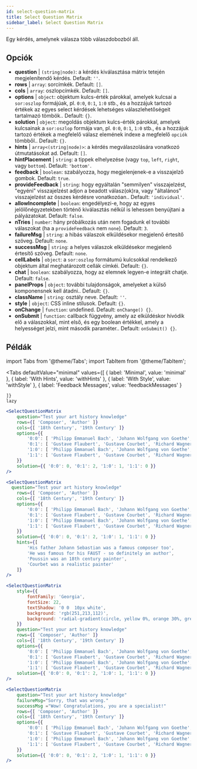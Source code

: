 ```yaml
---
id: select-question-matrix
title: Select Question Matrix
sidebar_label: Select Question Matrix
---
```


Egy kérdés, amelynek válasza több válaszdobozból áll.

## Opciók

* __question__ | `(string|node)`: a kérdés kiválasztása mátrix tetején megjelenítendő kérdés. Default: `''`.
* __rows__ | `array`: sorcímkék. Default: `[]`.
* __cols__ | `array`: oszlopcímkék. Default: `[]`.
* __options__ | `object`: objektum kulcs-érték párokkal, amelyek kulcsai a `sor:oszlop` formájúak, pl. `0:0`, `0:1`, `1:0` stb., és a hozzájuk tartozó értékek az egyes select kérdések lehetséges válaszlehetőségeit tartalmazó tömbök.. Default: `{}`.
* __solution__ | `object`: megoldás objektum kulcs-érték párokkal, amelyek kulcsainak a `sor:oszlop` formája van, pl. `0:0`, `0:1`, `1:0` stb., és a hozzájuk tartozó értékek a megfelelő válasz elemének indexe a megfelelő `opciók` tömbből.. Default: `{}`.
* __hints__ | `array<(string|node)>`: a kérdés megválaszolására vonatkozó útmutatásokat ad. Default: `[]`.
* __hintPlacement__ | `string`: a tippek elhelyezése (vagy `top`, `left`, `right`, vagy `bottom`). Default: `'bottom'`.
* __feedback__ | `boolean`: szabályozza, hogy megjelenjenek-e a visszajelző gombok. Default: `true`.
* __provideFeedback__ | `string`: hogy egyáltalán "semmilyen" visszajelzést, "egyéni" visszajelzést adjon a beadott válasz(ok)ra, vagy "általános" visszajelzést az összes kérdésre vonatkozóan.. Default: `'individual'`.
* __allowIncomplete__ | `boolean`: engedélyezi-e, hogy az egyes jelölőnégyzetekben történő kiválasztás nélkül is lehessen benyújtani a pályázatokat. Default: `false`.
* __nTries__ | `number`: hány próbálkozás után nem fogadunk el további válaszokat (ha a `provideFeedback` nem `none`). Default: `3`.
* __failureMsg__ | `string`: a hibás válaszok elküldésekor megjelenő értesítő szöveg. Default: `none`.
* __successMsg__ | `string`: a helyes válaszok elküldésekor megjelenő értesítő szöveg. Default: `none`.
* __cellLabels__ | `object`: a `sor:oszlop` formátumú kulcsokkal rendelkező objektum által meghatározott cellák címkéi. Default: `{}`.
* __chat__ | `boolean`: szabályozza, hogy az elemnek legyen-e integrált chatje. Default: `false`.
* __panelProps__ | `object`: további tulajdonságok, amelyeket a külső <Panel /> komponensnek kell átadni.. Default: `{}`.
* __className__ | `string`: osztály neve. Default: `''`.
* __style__ | `object`: CSS inline stílusok. Default: `{}`.
* __onChange__ | `function`: undefined. Default: `onChange() {}`.
* __onSubmit__ | `function`: callback függvény, amely az elküldéskor hívódik elő a válaszokkal, mint első, és egy boolean értékkel, amely a helyességet jelzi, mint második paraméter.. Default: `onSubmit() {}`.


## Példák


import Tabs from '@theme/Tabs';
import TabItem from '@theme/TabItem';

<Tabs
    defaultValue="minimal"
    values={[
        { label: 'Minimal', value: 'minimal' },
        { label: 'With Hints', value: 'withHints' },
        { label: 'With Style', value: 'withStyle' },
        { label: 'Feedback Messages', value: 'feedbackMessages' }
        
    ]}
    lazy
>

<TabItem value="minimal">

```jsx live
<SelectQuestionMatrix
    question="Test your art history knowledge"
    rows={[ 'Composer', 'Author' ]} 
    cols={[ '18th Century', '19th Century' ]} 
    options={{ 
        '0:0': [ 'Philipp Emmanuel Bach', 'Johann Wolfgang von Goethe', 'Nicolas Poussin'], 
        '0:1': [ 'Gustave Flaubert', 'Gustave Courbet', 'Richard Wagner'] ,
        '1:0': [ 'Philipp Emmanuel Bach', 'Johann Wolfgang von Goethe', 'Nicolas Poussin'],
        '1:1': [ 'Gustave Flaubert', 'Gustave Courbet', 'Richard Wagner'] 
    }} 
    solution={{ '0:0': 0, '0:1': 2, '1:0': 1, '1:1': 0 }}
/>
```
</TabItem>

<TabItem value="withHints">

```jsx live
<SelectQuestionMatrix
  question="Test your art history knowledge"
    rows={[ 'Composer', 'Author' ]} 
    cols={[ '18th Century', '19th Century' ]} 
    options={{ 
        '0:0': [ 'Philipp Emmanuel Bach', 'Johann Wolfgang von Goethe', 'Nicolas Poussin'], 
        '0:1': [ 'Gustave Flaubert', 'Gustave Courbet', 'Richard Wagner'] ,
        '1:0': [ 'Philipp Emmanuel Bach', 'Johann Wolfgang von Goethe', 'Nicolas Poussin'],
        '1:1': [ 'Gustave Flaubert', 'Gustave Courbet', 'Richard Wagner'] 
    }} 
    solution={{ '0:0': 0, '0:1': 2, '1:0': 1, '1:1': 0 }}
    hints={[
        'His father Johann Sebastian was a famous composer too',
        'He was famous for his FAUST - so definitely an author',
        'Poussin was an 18th century painter',
        'Courbet was a realistic painter'
    ]}
/>
```
</TabItem>

<TabItem value="withStyle">

```jsx live
<SelectQuestionMatrix
    style={{ 
        fontFamily: 'Georgia',
        fontSize: 22, 
        textShadow: '0 0  10px white',
        background: 'rgb(251,213,112)',
        background: 'radial-gradient(circle, yellow 0%, orange 30%, green 100%)'
    }}
    question="Test your art history knowledge"
    rows={[ 'Composer', 'Author' ]} 
    cols={[ '18th Century', '19th Century' ]} 
    options={{ 
        '0:0': [ 'Philipp Emmanuel Bach', 'Johann Wolfgang von Goethe', 'Nicolas Poussin'], 
        '0:1': [ 'Gustave Flaubert', 'Gustave Courbet', 'Richard Wagner'] ,
        '1:0': [ 'Philipp Emmanuel Bach', 'Johann Wolfgang von Goethe', 'Nicolas Poussin'],
        '1:1': [ 'Gustave Flaubert', 'Gustave Courbet', 'Richard Wagner'] }} 
    solution={{ '0:0': 0, '0:1': 2, '1:0': 1, '1:1': 0 }}
/>
```
</TabItem>


<TabItem value="feedbackMessages">

```jsx live
<SelectQuestionMatrix
    question="Test your art history knowledge"
    failureMsg="Sorry, that was wrong." 
    successMsg ="Wow! Congratulations, you are a specialist!"
    rows={[ 'Composer', 'Author' ]} 
    cols={[ '18th Century', '19th Century' ]} 
    options={{ 
        '0:0': [ 'Philipp Emmanuel Bach', 'Johann Wolfgang von Goethe', 'Nicolas Poussin'], 
        '0:1': [ 'Gustave Flaubert', 'Gustave Courbet', 'Richard Wagner'] ,
        '1:0': [ 'Philipp Emmanuel Bach', 'Johann Wolfgang von Goethe', 'Nicolas Poussin'],
        '1:1': [ 'Gustave Flaubert', 'Gustave Courbet', 'Richard Wagner'] 
    }} 
    solution={{ '0:0': 0, '0:1': 2, '1:0': 1, '1:1': 0 }}
/>
```

</TabItem>

</Tabs>

